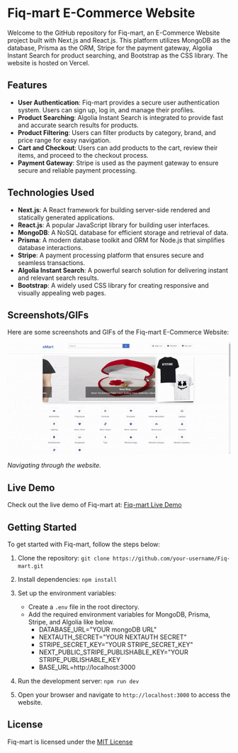 # Fiq-mart E-Commerce Website

<!-- ![Fiq-mart Logo](/path/to/logo.png) -->

Welcome to the GitHub repository for Fiq-mart, an E-Commerce Website project built with Next.js and React.js. This platform utilizes MongoDB as the database, Prisma as the ORM, Stripe for the payment gateway, Algolia Instant Search for product searching, and Bootstrap as the CSS library. The website is hosted on Vercel.

## Features

- **User Authentication**: Fiq-mart provides a secure user authentication system. Users can sign up, log in, and manage their profiles.
- **Product Searching**: Algolia Instant Search is integrated to provide fast and accurate search results for products.
- **Product Filtering**: Users can filter products by category, brand, and price range for easy navigation.
- **Cart and Checkout**: Users can add products to the cart, review their items, and proceed to the checkout process.
- **Payment Gateway**: Stripe is used as the payment gateway to ensure secure and reliable payment processing.

## Technologies Used

- **Next.js**: A React framework for building server-side rendered and statically generated applications.
- **React.js**: A popular JavaScript library for building user interfaces.
- **MongoDB**: A NoSQL database for efficient storage and retrieval of data.
- **Prisma**: A modern database toolkit and ORM for Node.js that simplifies database interactions.
- **Stripe**: A payment processing platform that ensures secure and seamless transactions.
- **Algolia Instant Search**: A powerful search solution for delivering instant and relevant search results.
- **Bootstrap**: A widely used CSS library for creating responsive and visually appealing web pages.

## Screenshots/GIFs

Here are some screenshots and GIFs of the Fiq-mart E-Commerce Website:

![Demo](/screenshots//ezgif-4-eaf3777a33.gif)

_Navigating through the website._

<!-- ![Home Page](/screenshots/screencapture-mshop-seven-vercel-app-2023-06-19-06_07_02.png)
_Home Page._

![Login/Register](/screenshots/login-register.png)
_Login and Register page_

![Product Searching](/screenshots/screencapture-mshop-seven-vercel-app-2023-06-19-06_13_56.png)
_Searching Product_

![Product Filtering](/screenshots/screencapture-mshop-seven-vercel-app-products-2023-06-19-06_10_59.png)
_Product Filtering Page._

![Product Details](/screenshots/screencapture-mshop-seven-vercel-app-products-13-2023-06-19-06_17_46.png)
_Product Details Page._

![Cart](/screenshots/cart.png)
_Cart Page._

![Checkout](/screenshots/checkout.png)
_Stripe Checkout Page._ -->

## Live Demo

Check out the live demo of Fiq-mart at: [Fiq-mart Live Demo](https://mshop-seven.vercel.app/signin-signup)

## Getting Started

To get started with Fiq-mart, follow the steps below:

1. Clone the repository: `git clone https://github.com/your-username/Fiq-mart.git`
2. Install dependencies: `npm install`
3. Set up the environment variables:

   - Create a `.env` file in the root directory.
   - Add the required environment variables for MongoDB, Prisma, Stripe, and Algolia like below.
     - DATABASE_URL="YOUR mongoDB URL"
     - NEXTAUTH_SECRET="YOUR NEXTAUTH SECRET"
     - STRIPE_SECRET_KEY="YOUR STRIPE_SECRET_KEY"
     - NEXT_PUBLIC_STRIPE_PUBLISHABLE_KEY="YOUR STRIPE_PUBLISHABLE_KEY
     - BASE_URL=http://localhost:3000

4. Run the development server: `npm run dev`
5. Open your browser and navigate to `http://localhost:3000` to access the website.

## License

Fiq-mart is licensed under the [MIT License](LICENSE)
